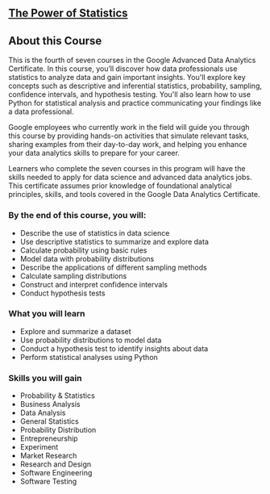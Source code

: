 ## [The Power of Statistics](https://www.coursera.org/learn/the-power-of-statistics?specialization=google-advanced-data-analytics)

## About this Course

This is the fourth of seven courses in the Google Advanced Data Analytics Certificate. In this course, you’ll discover how data professionals use statistics to analyze data and gain important insights. You'll explore key concepts such as descriptive and inferential statistics, probability, sampling, confidence intervals, and hypothesis testing. You'll also learn how to use Python for statistical analysis and practice communicating your findings like a data professional.

Google employees who currently work in the field will guide you through this course by providing hands-on activities that simulate relevant tasks, sharing examples from their day-to-day work, and helping you enhance your data analytics skills to prepare for your career.

Learners who complete the seven courses in this program will have the skills needed to apply for data science and advanced data analytics jobs. This certificate assumes prior knowledge of foundational analytical principles, skills, and tools covered in the Google Data Analytics Certificate.

### By the end of this course, you will:

- Describe the use of statistics in data science
- Use descriptive statistics to summarize and explore data
- Calculate probability using basic rules
- Model data with probability distributions
- Describe the applications of different sampling methods
- Calculate sampling distributions
- Construct and interpret confidence intervals
- Conduct hypothesis tests

### What you will learn

- Explore and summarize a dataset
- Use probability distributions to model data
- Conduct a hypothesis test to identify insights about data
- Perform statistical analyses using Python

### Skills you will gain

- Probability & Statistics
- Business Analysis
- Data Analysis
- General Statistics
- Probability Distribution
- Entrepreneurship
- Experiment
- Market Research
- Research and Design
- Software Engineering
- Software Testing